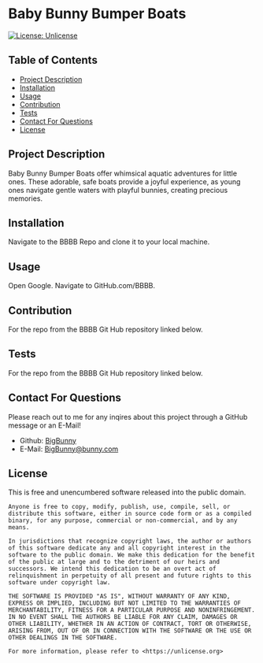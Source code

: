 # Baby Bunny Bumper Boats
  [![License: Unlicense](https://img.shields.io/badge/License-Unlicense-yellow.svg)](https://opensource.org/licenses/Unlicense) 
    
  ## Table of Contents
  
  - [Project Description](#project-description)
  - [Installation](#installation)
  - [Usage](#usage)
  - [Contribution](#contribution)
  - [Tests](#tests)
  - [Contact For Questions](#contact-for-questions)
  - [License](#license)

  
  ## Project Description
  
  Baby Bunny Bumper Boats offer whimsical aquatic adventures for little ones. These adorable, safe boats provide a joyful experience, as young ones navigate gentle waters with playful bunnies, creating precious memories.
  
  ## Installation
  
  Navigate to the BBBB Repo and clone it to your local machine.
  
  ## Usage
  
  Open Google. Navigate to GitHub.com/BBBB.
  
  
  ## Contribution
  
  For the repo from the BBBB Git Hub repository linked below.
  
  ## Tests
  
  For the repo from the BBBB Git Hub repository linked below.
  
  ## Contact For Questions
  
  Please reach out to me for any inqires about this project through a GitHub message or an E-Mail!
  - Github: [BigBunny](https://github.com/BigBunny/)
  - E-Mail: <BigBunny@bunny.com>

  ## License
  
  This is free and unencumbered software released into the public domain.

    Anyone is free to copy, modify, publish, use, compile, sell, or
    distribute this software, either in source code form or as a compiled
    binary, for any purpose, commercial or non-commercial, and by any
    means.
    
    In jurisdictions that recognize copyright laws, the author or authors
    of this software dedicate any and all copyright interest in the
    software to the public domain. We make this dedication for the benefit
    of the public at large and to the detriment of our heirs and
    successors. We intend this dedication to be an overt act of
    relinquishment in perpetuity of all present and future rights to this
    software under copyright law.
    
    THE SOFTWARE IS PROVIDED "AS IS", WITHOUT WARRANTY OF ANY KIND,
    EXPRESS OR IMPLIED, INCLUDING BUT NOT LIMITED TO THE WARRANTIES OF
    MERCHANTABILITY, FITNESS FOR A PARTICULAR PURPOSE AND NONINFRINGEMENT.
    IN NO EVENT SHALL THE AUTHORS BE LIABLE FOR ANY CLAIM, DAMAGES OR
    OTHER LIABILITY, WHETHER IN AN ACTION OF CONTRACT, TORT OR OTHERWISE,
    ARISING FROM, OUT OF OR IN CONNECTION WITH THE SOFTWARE OR THE USE OR
    OTHER DEALINGS IN THE SOFTWARE.
    
    For more information, please refer to <https://unlicense.org>